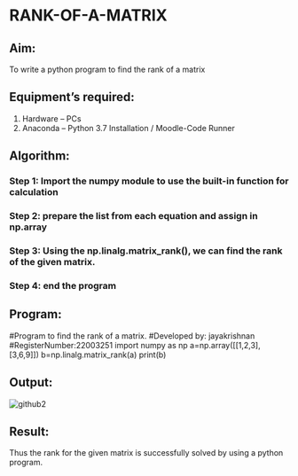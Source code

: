 # RANK-OF-A-MATRIX
## Aim:
To write a python program to find the rank of a matrix
## Equipment’s required:
1. 	Hardware – PCs
2. 	Anaconda – Python 3.7 Installation / Moodle-Code Runner
## Algorithm:
### Step 1: Import the numpy module to use the built-in function for calculation
### Step 2: prepare the list from each equation and assign in np.array
### Step 3: Using the np.linalg.matrix_rank(), we can find the rank of the given matrix.
### Step 4: end the program
## Program:
#Program to find the rank of a matrix.
#Developed by: jayakrishnan
#RegisterNumber:22003251
import numpy as np
a=np.array([[1,2,3],[3,6,9]])
b=np.linalg.matrix_rank(a)
print(b)
## Output:
![github2](https://user-images.githubusercontent.com/120232371/208820989-f511a5c3-a425-4d36-af73-e57ba455f156.png)

## Result:
Thus the rank for the given matrix is successfully solved by  using a python program.

